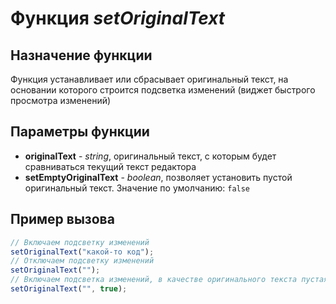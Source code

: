 # Функция *setOriginalText*
## Назначение функции
Функция устанавливает или сбрасывает оригинальный текст, на основании которого строится подсветка изменений (виджет быстрого просмотра изменений)

## Параметры функции
* **originalText** - *string*, оригинальный текст, с которым будет сравниваться текущий текст редактора
* **setEmptyOriginalText** - *boolean*, позволяет установить пустой оригинальный текст. Значение по умолчанию: `false`

## Пример вызова
```javascript
// Включаем подсветку изменений
setOriginalText("какой-то код");
// Отключаем подсветку изменений
setOriginalText("");
// Включаем подсветка изменений, в качестве оригинального текста пустая строка
setOriginalText("", true);
```